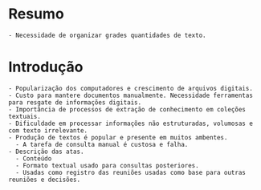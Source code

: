 

# Resumo
	- Necessidade de organizar grades quantidades de texto.
	

# Introdução
	
	- Popularização dos computadores e crescimento de arquivos digitais.
	- Custo para mantere documentos manualmente. Necessidade ferramentas para resgate de informações digitais.
	- Importância de processos de extração de conhecimento em coleções textuais.
	- Dificuldade em processar informações não estruturadas, volumosas e com texto irrelevante.
	- Produção de textos é popular e presente em muitos ambentes.
	  - A tarefa de consulta manual é custosa e falha. 
	- Descrição das atas.
	  - Conteúdo
	  - Formato textual usado para consultas posteriores.
	  - Usadas como registro das reuniões usadas como base para outras reuniões e decisões.
	
# 
